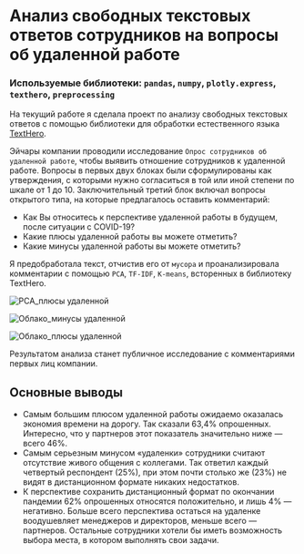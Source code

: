 # Анализ свободных текстовых ответов сотрудников на вопросы об удаленной работе
  
### Используемые библиотеки: `pandas`, `numpy`, `plotly.express`, `texthero`, `preprocessing`

На текущий работе я сделала проект по анализу свободных текстовых ответов с помощью библиотеки для обработки естественного языка [TextHero](https://texthero.org/). 
  
Эйчары компании проводили исследование `Опрос сотрудников об удаленной работе`, чтобы выявить отношение сотрудников к удаленной работе. Вопросы в первых двух блоках были сформулированы как утверждения, с которыми нужно согласиться в той или иной степени по шкале от 1 до 10. Заключительный третий блок включал вопросы открытого типа, на которые предлагалось оставить комментарий: 
- Как Вы относитесь к перспективе удаленной работы в будущем, после ситуации с COVID-19?
- Какие плюсы удаленной работы вы можете отметить?
- Какие минусы удаленной работы вы можете отметить?

Я предобработала текст, отчистив его от `мусора` и проанализировала комментарии с помощью `PCA`, `TF-IDF`, `K-means`, всторенных в библиотеку TextHero.

![PCA_плюсы удаленной](<https://raw.githubusercontent.com/paraseusse/Remote-job-survey-analysis-with-natural-language-processing/main//Users/Olga/Documents/GitHub/Remote-job-survey-analysis-with-natural-language-processing/Визуализация/PCA_Какие плюсы удаленной работы вы можете отметить.jpeg?token=AMTEIGFI75JD4YQSJ5ANK7K7XWR2K>)

![Облако_минусы удаленной](<https://raw.githubusercontent.com/paraseusse/Remote-job-survey-analysis-with-natural-language-processing/main//Users/Olga/Documents/GitHub/Remote-job-survey-analysis-with-natural-language-processing/Визуализация/Облако_минусы удаленной работы.png?token=AMTEIGFI75JD4YQSJ5ANK7K7XWR2K>)

![Облако_плюсы удаленной](<https://raw.githubusercontent.com/paraseusse/Remote-job-survey-analysis-with-natural-language-processing/main//Users/Olga/Documents/GitHub/Remote-job-survey-analysis-with-natural-language-processing/Визуализация/Облако_какие плюсы удаленной работы вы можете отметить.png?token=AMTEIGFI75JD4YQSJ5ANK7K7XWR2K>)

Результатом анализа станет публичное исследование с комментариями первых лиц компании. 

## Основные выводы

- Самым большим плюсом удаленной работы ожидаемо оказалась экономия времени на дорогу. Так сказали 63,4% опрошенных. Интересно, что у партнеров этот показатель значительно ниже — всего 46%. 
- Самым серьезным минусом «удаленки» сотрудники считают отсутствие живого общения с коллегами. Так ответил каждый четвертый респондент (25%), при этом почти столько же (23%) не видят в дистанционном формате никаких недостатков. 
- К перспективе сохранить дистанционный формат по окончании пандемии 62% опрошенных относятся положительно, и лишь 4% — негативно. Больше всего перспектива остаться на удаленке воодушевляет менеджеров и директоров, меньше всего — партнеров. Остальные сотрудники хотели бы иметь возможность выбора места, в котором выполнять свои задачи.